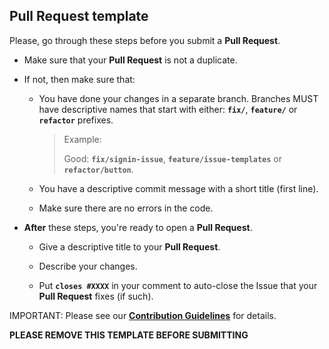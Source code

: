 ## Pull Request template

Please, go through these steps before you submit a **Pull Request**.

-   Make sure that your **Pull Request** is not a duplicate.

-   If not, then make sure that:

    -   You have done your changes in a separate branch.
        Branches MUST have descriptive names that start with either:
        **`fix/`**, **`feature/`** or **`refactor`** prefixes.

        > Example:
        >
        > Good: **`fix/signin-issue`**, **`feature/issue-templates`**
        > or **`refactor/button`**.

    -   You have a descriptive commit message with a short title (first line).

    -   Make sure there are no errors in the code.

-   **After** these steps, you're ready to open a **Pull Request**.

    -   Give a descriptive title to your **Pull Request**.

    -   Describe your changes.

    -   Put **`closes #XXXX`** in your comment to auto-close
        the Issue that your **Pull Request** fixes (if such).

IMPORTANT: Please see our
[**Contribution Guidelines**](https://github.com/Conqueror-Site-Builder/conqueror/blob/main/CONTRIBUTING.md)
for details.

**PLEASE REMOVE THIS TEMPLATE BEFORE SUBMITTING**
